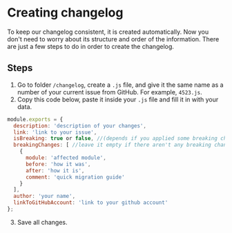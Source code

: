# Creating changelog

To keep our changelog consistent, it is created automatically. 
Now you don't need to worry about its structure and order of the information. 
There are just a few steps to do in order to create the changelog. 

## Steps

1. Go to folder `/changelog`, create a `.js` file, and give it the same name as a number of your current issue from GitHub. For example, `4523.js`.
2. Copy this code below, paste it inside your `.js` file and fill it in with your data.

```js
module.exports = {
  description: 'description of your changes',
  link: 'link to your issue',
  isBreaking: true or false, //(depends if you applied some breaking changes),
  breakingChanges: [ //leave it empty if there aren't any breaking changes
    {
      module: 'affected module',
      before: 'how it was',
      after: 'how it is',
      comment: 'quick migration guide'
    }
  ],
  author: 'your name',
  linkToGitHubAccount: 'link to your github account'
};
```
3. Save all changes.

<!-- For releases:
1. Check a release version in which your changes should appear. Let's assume it's `2.0.14`
2. In your console run `yarn core:changelog --v 0.14.3` 
3. And it's done! Your changes should appear in `changelog.md` and the `/changelog` folder is empty now

## Changing default `in` and `out` paths

The `in` and `out` paths are set by default: 
- `../changelog` - the `in` path should always lead to a folder with `.js` files
- `../contributing/changelog.md` - the `out` path should always lead to `.md` file


If you need to change one of them or even both then you need to add a particular path to your command.

:::warning
If you want to change any of the default paths, you have to ensure that the new paths lead to already existing folders or files in the project.
:::

Let's assume you want to change `in` and `out` default paths. Your new `in` path is `../new-changelog` and the `out` path is `../new-changelog.md`. 
In this case you need to run in your console 
`yarn changelog --in ../changelog --out ../contributing/changelog.md --v 0.14.3` -->
